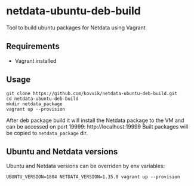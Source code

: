 # netdata-ubuntu-deb-build

Tool to build ubuntu packages for Netdata using Vagrant

## Requirements
* Vagrant installed

## Usage

```
git clone https://github.com/kovvik/netdata-ubuntu-deb-build.git
cd netdata-ubuntu-deb-build
mkdir netdata_package
vagrant up --provision
```
After deb package build it will install the Netdata package to the VM and can be accessed on port 19999: http://localhost:19999
Built packages will be copied to `netdata_package` dir.

## Ubuntu and Netdata versions

Ubuntu and Netdata versions can be overriden by env variables:
```
UBUNTU_VERSION=1804 NETDATA_VERSION=1.35.0 vagrant up --provision
```
